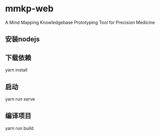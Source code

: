 # mmkp-web
A Mind Mapping Knowledgebase Prototyping Tool for Precision Medicine

## 安装nodejs

## 下载依赖
yarn install

## 启动
yarn run serve

## 编译项目
yarn run build
